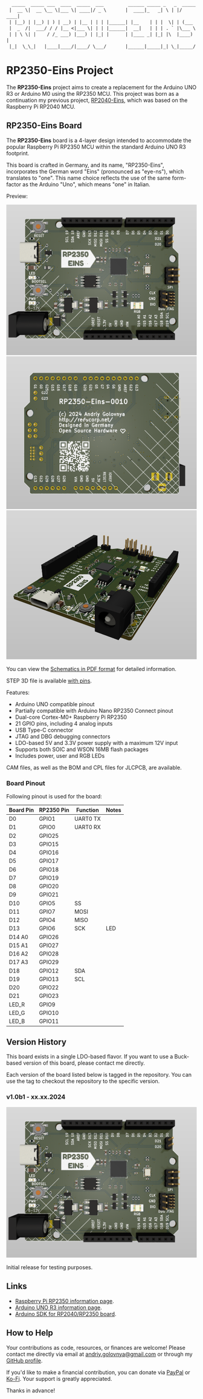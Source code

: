 ```
  _____  _____ ___  ____  _____  ___         ______ _____ _   _  _____ 
 |  __ \|  __ \__ \|___ \| ____|/ _ \       |  ____|_   _| \ | |/ ____|
 | |__) | |__) | ) | __) | |__ | | | |______| |__    | | |  \| | (___  
 |  _  /|  ___/ / / |__ <|___ \| | | |______|  __|   | | | . ` |\___ \ 
 | | \ \| |    / /_ ___) |___) | |_| |      | |____ _| |_| |\  |____) |
 |_|  \_\_|   |____|____/|____/ \___/       |______|_____|_| \_|_____/ 
```

# RP2350-Eins Project

The **RP2350-Eins** project aims to create a replacement for the Arduino UNO R3 or Arduino M0 using the RP2350 MCU.
This project was born as a continuation my previous project, [RP2040-Eins](https://github.com/red-scorp/RP2040-Eins), which was based on the Raspberry Pi RP2040 MCU.

## RP2350-Eins Board

The **RP2350-Eins** board is a 4-layer design intended to accommodate the popular Raspberry Pi RP2350 MCU within the standard Arduino UNO R3 footprint.

This board is crafted in Germany, and its name, "RP2350-Eins", incorporates the German word "Eins" (pronounced as "eye-ns"), which translates to "one". This name choice reflects the use of the same form-factor as the Arduino "Uno", which means "one" in Italian.

Preview:

![RP2350-Eins Front preview](img/Front.png)
![RP2350-Eins Back preview](img/Back.png)
![RP2350-Eins Side View preview](img/SideView.png)

You can view the [Schematics in PDF format](doc/RP2350-Eins.pdf) for detailed information.

STEP 3D file is available [with pins](doc/RP2350-Eins.step).

Features:

- Arduino UNO compatible pinout
- Partially compatible with Arduino Nano RP2350 Connect pinout
- Dual-core Cortex-M0+ Raspberry Pi RP2350
- 21 GPIO pins, including 4 analog inputs
- USB Type-C connector
- JTAG and DBG debugging connectors
- LDO-based 5V and 3.3V power supply with a maximum 12V input
- Supports both SOIC and WSON 16MB flash packages
- Includes power, user and RGB LEDs

CAM files, as well as the BOM and CPL files for JLCPCB, are available.

### Board Pinout

Following pinout is used for the board:

| Board Pin | RP2350 Pin | Function | Notes |
| --------- | ---------- | -------- | ----- |
| D0        | GPIO1      | UART0 TX |       |
| D1        | GPIO0      | UART0 RX |       |
| D2        | GPIO25     |          |       |
| D3        | GPIO15     |          |       |
| D4        | GPIO16     |          |       |
| D5        | GPIO17     |          |       |
| D6        | GPIO18     |          |       |
| D7        | GPIO19     |          |       |
| D8        | GPIO20     |          |       |
| D9        | GPIO21     |          |       |
| D10       | GPIO5      | SS       |       |
| D11       | GPIO7      | MOSI     |       |
| D12       | GPIO4      | MISO     |       |
| D13       | GPIO6      | SCK      | LED   |
| D14 A0    | GPIO26     |          |       |
| D15 A1    | GPIO27     |          |       |
| D16 A2    | GPIO28     |          |       |
| D17 A3    | GPIO29     |          |       |
| D18       | GPIO12     | SDA      |       |
| D19       | GPIO13     | SCL      |       |
| D20       | GPIO22     |          |       |
| D21       | GPIO23     |          |       |
| LED_R     | GPIO9      |          |       |
| LED_G     | GPIO10     |          |       |
| LED_B     | GPIO11     |          |       |

## Version History

This board exists in a single LDO-based flavor. If you want to use a Buck-based version of this board, please contact me directly.

Each version of the board listed below is tagged in the repository. You can use the tag to checkout the repository to the specific version.

### v1.0b1 - xx.xx.2024

![v1.0b1 board preview](img/v1.0b1.png)

Initial release for testing purposes.

## Links

- [Raspberry Pi RP2350 information page](https://www.raspberrypi.com/documentation/microcontrollers/silicon.html#rp2350).
- [Arduino UNO R3 information page](https://docs.arduino.cc/retired/boards/arduino-uno-rev3-with-long-pins).
- [Arduino SDK for RP2040/RP2350 board](https://github.com/earlephilhower/arduino-pico).

## How to Help

Your contributions as code, resources, or finances are welcome! Please contact me directly via email at andriy.golovnya@gmail.com or through my [GitHub profile](https://github.com/red-scorp).

If you'd like to make a financial contribution, you can donate via [PayPal](http://paypal.me/redscorp) or [Ko-Fi](http://ko-fi.com/redscorp). Your support is greatly appreciated.

Thanks in advance!

